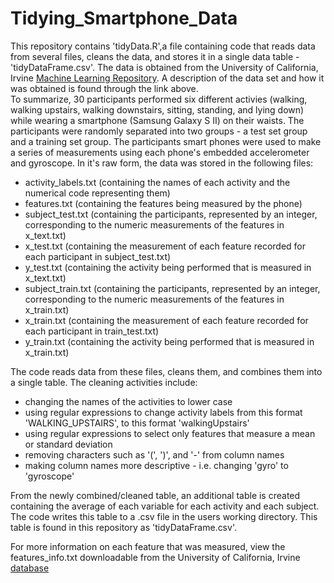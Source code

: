 # Tidying_Smartphone_Data

This repository contains 'tidyData.R',a file containing code that reads data from several files, cleans the data, and stores it in a single data table - 'tidyDataFrame.csv'. 
The data is obtained from the University of California, Irvine [Machine Learning Repository](http://archive.ics.uci.edu/ml/datasets/Human+Activity+Recognition+Using+Smartphones). 
A description of the data set and how it was obtained is found through the link above.  
To summarize, 30 participants performed six different activies (walking, walking upstairs, walking downstairs, sitting, standing, and lying down) while wearing a smartphone (Samsung Galaxy S II) on their waists. The participants were randomly separated into two groups - a test set group and a training set group. The participants smart phones were used to make a series of measurements using each phone's embedded accelerometer and gyroscope. In it's raw form, the data was stored in the following files: 
* activity_labels.txt (containing the names of each activity and the numerical code representing them)
* features.txt (containing the features being measured by the phone)
* subject_test.txt (containing the participants, represented by an integer, corresponding to the numeric measurements of the features in x_text.txt) 
* x_test.txt (containing the measurement of each feature recorded for each participant in subject_test.txt) 
* y_test.txt (containing the activity being performed that is measured in x_text.txt)
* subject_train.txt (containing the participants, represented by an integer, corresponding to the numeric measurements of the features in x_train.txt)
* x_train.txt (containing the measurement of each feature recorded for each participant in train_test.txt) 
* y_train.txt (containing the activity being performed that is measured in x_train.txt)  


The code reads data from these files, cleans them, and combines them into a single table. The cleaning activities include: 
* changing the names of the activities to lower case 
* using regular expressions to change activity labels from this format 'WALKING_UPSTAIRS', to this format 'walkingUpstairs' 
* using regular expressions to select only features that measure a mean or standard deviation 
* removing characters such as '(', ')', and '-' from column names 
* making column names more descriptive - i.e. changing 'gyro' to 'gyroscope'  

From the newly combined/cleaned table, an additional table is created containing the average of each variable for each activity and each subject. The code writes this table to a .csv file in the users working directory. This table is found in this repository as 'tidyDataFrame.csv'.  

For more information on each feature that was measured, view the features_info.txt downloadable from the University of California, Irvine [database](http://archive.ics.uci.edu/ml/machine-learning-databases/00240/)

